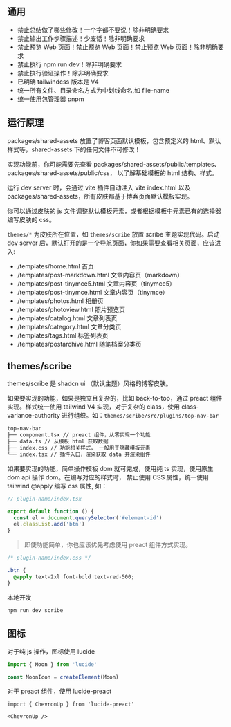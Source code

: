 ## 通用

- 禁止总结做了哪些修改！一个字都不要说！除非明确要求
- 禁止输出工作步骤描述！少废话！除非明确要求
- 禁止预览 Web 页面！禁止预览 Web 页面！禁止预览 Web 页面！除非明确要求
- 禁止执行 npm run dev！除非明确要求
- 禁止执行验证操作！除非明确要求
- 已明确 tailwindcss 版本是 V4
- 统一所有文件、目录命名方式为中划线命名,如 file-name
- 统一使用包管理器 pnpm

## 运行原理

packages/shared-assets 放置了博客页面默认模板，包含预定义的 html、默认样式等，shared-assets 下的任何文件不可修改！

实现功能前，你可能需要先查看 packages/shared-assets/public/templates、packages/shared-assets/public/css， 以了解基础模板的 html 结构、样式。

运行 dev server 时，会通过 vite 插件自动注入 vite index.html 以及 packages/shared-assets，所有皮肤都基于博客页面默认模板实现。

你可以通过皮肤的 js 文件调整默认模板元素，或者根据模板中元素已有的选择器编写皮肤的 css。

`themes/*` 为皮肤所在位置，如 `themes/scribe` 放置 scribe 主题实现代码。启动 dev server 后，默认打开的是一个导航页面，你如果需要查看相关页面，应该进入:

- /templates/home.html 首页
- /templates/post-markdown.html 文章内容页（markdown）
- /templates/post-tinymce5.html 文章内容页（tinymce5）
- /templates/post-tinymce.html 文章内容页（tinymce）
- /templates/photos.html 相册页
- /templates/photoview.html 照片预览页
- /templates/catalog.html 文章列表页
- /templates/category.html 文章分类页
- /templates/tags.html 标签列表页
- /templates/postarchive.html 随笔档案分类页

## themes/scribe

themes/scribe 是 shadcn ui （默认主题）风格的博客皮肤。

如果要实现的功能，如果是独立且复杂的，比如 back-to-top，通过 preact 组件实现。样式统一使用 tailwind V4 实现，对于复杂的 class，使用 class-variance-authority 进行组织。如：`themes/scribe/src/plugins/top-nav-bar`

```md
top-nav-bar
├── component.tsx // preact 组件，从零实现一个功能
├── data.ts // 从模板 html 获取数据
├── index.css // 功能相关样式， 一般用于隐藏模板元素
└── index.tsx // 插件入口，渲染获取 data 并渲染组件
```

如果要实现的功能，简单操作模板 dom 就可完成，使用纯 ts 实现，使用原生 dom api 操作 dom。在编写对应的样式时， 禁止使用 CSS 属性，统一使用 tailwind @apply 编写 css 属性, 如：

```ts
// plugin-name/index.tsx

export default function () {
  const el = document.querySelector('#element-id')
  el.classList.add('btn')
}
```

> 即使功能简单，你也应该优先考虑使用 preact 组件方式实现。

```css
/* plugin-name/index.css */

.btn {
  @apply text-2xl font-bold text-red-500;
}
```

本地开发

```sh
npm run dev scribe
```

## 图标

对于纯 js 操作，图标使用 lucide

```ts
import { Moon } from 'lucide'

const MoonIcon = createElement(Moon)
```

对于 preact 组件，使用 lucide-preact

```tsx
import { ChevronUp } from 'lucide-preact'

<ChevronUp />
```
